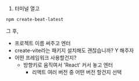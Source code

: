 1. 터미널 열고
```
npm create-beat-latest
```
그 후, 
- 프로젝트 이름 써주고 엔터
- create-vite라는 패키지 설치해도 괜찮습니까? Y 해주자
- 어떤 프레임워크 사용할건지?
  - 방향키로 움직여서 'React' 커서 놓고 엔터
    - 리액트 여러 버전 중 어떤 버전 할건지 선택 
